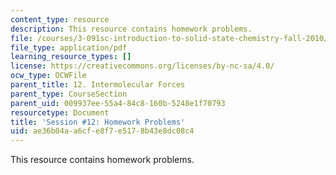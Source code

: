 ```yaml
---
content_type: resource
description: This resource contains homework problems.
file: /courses/3-091sc-introduction-to-solid-state-chemistry-fall-2010/ae36b04aa6cfe8f7e5178b43e8dc08c4_MIT3_091SCF09_hw12.pdf
file_type: application/pdf
learning_resource_types: []
license: https://creativecommons.org/licenses/by-nc-sa/4.0/
ocw_type: OCWFile
parent_title: 12. Intermolecular Forces
parent_type: CourseSection
parent_uid: 009937ee-55a4-84c8-160b-5248e1f70793
resourcetype: Document
title: 'Session #12: Homework Problems'
uid: ae36b04a-a6cf-e8f7-e517-8b43e8dc08c4
---
```

This resource contains homework problems.
